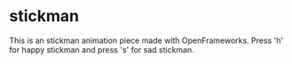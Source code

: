 # stickman
This is an stickman animation piece made with OpenFrameworks. Press 'h' for happy stickman and press 's' for sad stickman. 


